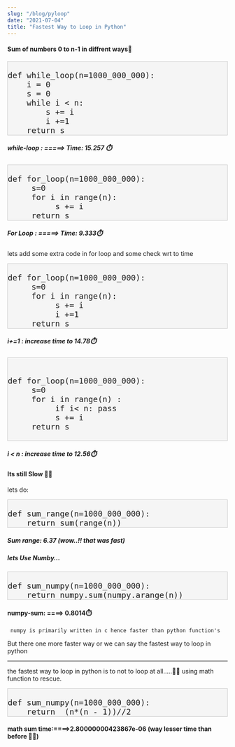 ```yaml
---
slug: "/blog/pyloop"
date: "2021-07-04"
title: "Fastest Way to Loop in Python"
---
```



#### Sum of numbers 0 to n-1 in diffrent ways🔁

<pre><code class="code"> 
def while_loop(n=1000_000_000):
    i = 0
    s = 0
    while i < n:
        s += i
        i +=1
    return s    
</code></pre>
##### while-loop : =====> Time: 15.257 ⏱️

<pre><code class="code"> 
def for_loop(n=1000_000_000):
     s=0
     for i in range(n):
          s += i
     return s
</code></pre>
##### For Loop : =====> Time: 9.333⏱️      

lets add some extra code in for loop and some check wrt to time
<pre><code class="code"> 
def for_loop(n=1000_000_000):
     s=0
     for i in range(n):
          s += i
          i +=1 
     return s
</code></pre>
##### i+=1 : increase time to 14.78⏱️
<pre><code class="code"> 

def for_loop(n=1000_000_000):
     s=0
     for i in range(n) :
          if i< n: pass
          s += i
     return s

</code></pre>
##### i < n : increase time to 12.56⏱️

#### Its still Slow 🐢🐢

lets do: 
<pre><code class="code"> 
def sum_range(n=1000_000_000):
    return sum(range(n))
</code></pre>

##### Sum range: 6.37 (wow..!! that was fast)

##### lets Use Numby...
<pre><code class="code"> 
def sum_numpy(n=1000_000_000):
    return numpy.sum(numpy.arange(n))
</code></pre>

#### numpy-sum: ====> 0.8014⏱️
`
numpy is primarily written in c hence faster than python function's`

But there one more faster way or we can say the fastest way to loop in python

---

the fastest way to loop in python is to not to loop at all.....😶‍🌫️
using math function to rescue.

<pre><code class="code"> 
def sum_numpy(n=1000_000_000):
    return  (n*(n - 1))//2
</code></pre>

#### math sum time:====>2.80000000423867e-06 (way lesser time than before 😵‍💫)


<style>
    .row {
        display:flex;
    }
    .wid {
       width:600px;
       height:200px;
    }
    .code {
        display: block;
    background: #f5f5f5;
    border: 1px solid #ccc;
    font-size: 18px;
    
    }
    @media screen and (max-width: 480px) {
        .row { flex-direction:column;}
        .wid {
            width:300px;
            height:140px;
        }
        .code {
       overflow:scroll;
       width:100%;
    }
     }

</style>